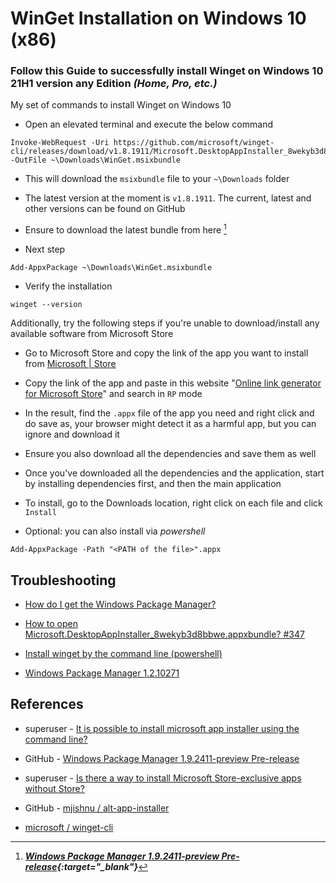 # WinGet Installation on Windows 10 (x86)

### Follow this Guide to successfully install Winget on Windows 10 21H1 version any Edition _(Home, Pro, etc.)_


My set of commands to install Winget on Windows 10

* Open an elevated terminal and execute the below command
```
Invoke-WebRequest -Uri https://github.com/microsoft/winget-cli/releases/download/v1.8.1911/Microsoft.DesktopAppInstaller_8wekyb3d8bbwe.msixbundle -OutFile ~\Downloads\WinGet.msixbundle
```

* This will download the `msixbundle` file to your `~\Downloads` folder

* The latest version at the moment is `v1.8.1911`. The current, latest and other versions can be found on GitHub

* Ensure to download the latest bundle from here [^1]

* Next step
```
Add-AppxPackage ~\Downloads\WinGet.msixbundle
```

* Verify the installation
```
winget --version
```


Additionally, try the following steps if you're unable to download/install any available software from Microsoft Store

* Go to Microsoft Store and copy the link of the app you want to install from [Microsoft | Store](https://apps.microsoft.com/store/apps)

* Copy the link of the app and paste in this website "[Online link generator for Microsoft Store](https://store.rg-adguard.net)" and search in `RP` mode 

* In the result, find the `.appx` file of the app you need and right click and do save as, your browser might detect it as a harmful app, but you can ignore and download it

* Ensure you also download all the dependencies and save them as well

* Once you've downloaded all the dependencies and the application, start by installing dependencies first, and then the main application

* To install, go to the Downloads location, right click on each file and click `Install`

* Optional: you can also install via _powershell_
```
Add-AppxPackage -Path "<PATH of the file>".appx
```


## Troubleshooting

- [How do I get the Windows Package Manager?](https://github.com/microsoft/winget-cli/blob/master/doc/troubleshooting/README.md)

- [How to open Microsoft.DesktopAppInstaller_8wekyb3d8bbwe.appxbundle? #347](https://github.com/microsoft/winget-cli/issues/347)

- [Install winget by the command line (powershell)](https://stackoverflow.com/questions/74166150/install-winget-by-the-command-line-powershell)

- [Windows Package Manager 1.2.10271](https://github.com/microsoft/winget-cli/releases/tag/v1.2.10271)


## References

* superuser - 
[It is possible to install microsoft app installer using the command line?](https://superuser.com/questions/1701930/it-is-possible-to-install-microsoft-app-installer-using-the-command-line)

* GitHub - 
[Windows Package Manager 1.9.2411-preview Pre-release](https://github.com/microsoft/winget-cli/releases/)



* superuser - 
[Is there a way to install Microsoft Store-exclusive apps without Store?](https://superuser.com/questions/1721755/is-there-a-way-to-install-microsoft-store-exclusive-apps-without-store)

* GitHub - 
[mjishnu / alt-app-installer](https://github.com/mjishnu/alt-app-installer)

* [microsoft / winget-cli](https://github.com/microsoft/winget-cli?tab=readme-ov-file#installing-the-client)


> [^1]: _**[Windows Package Manager 1.9.2411-preview Pre-release](https://github.com/microsoft/winget-cli/releases/){:target="_blank"}**_